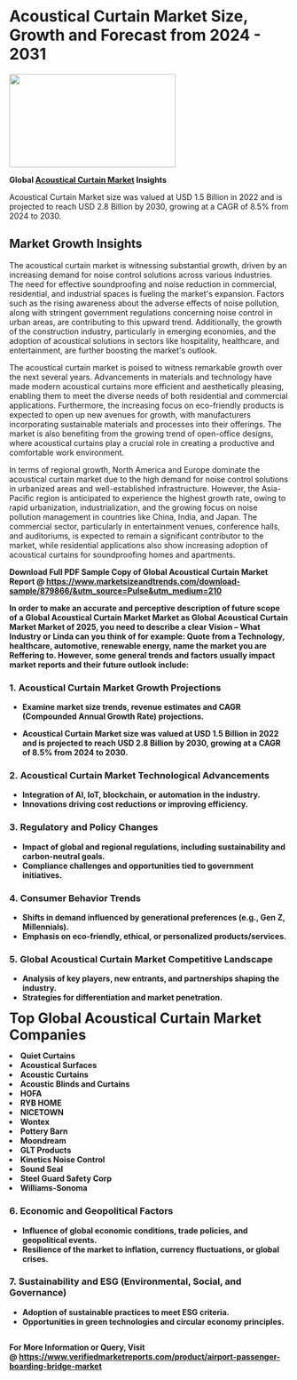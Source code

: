 <H1>Acoustical Curtain Market Size, Growth and Forecast from 2024 - 2031</H1><img class="aligncenter size-medium wp-image-584254" src="https://thirdeyenews.in/wp-content/uploads/2024/09/Global-Market-Research-300x168.jpeg" alt="" width="300" height="168" /><p><strong>Global&nbsp;<a href="https://www.marketsizeandtrends.com/download-sample/879866/&amp;utm_source=Pulse&amp;utm_medium=210">Acoustical Curtain Market</a> Insights</strong></p><p>Acoustical Curtain Market size was valued at USD 1.5 Billion in 2022 and is projected to reach USD 2.8 Billion by 2030, growing at a CAGR of 8.5% from 2024 to 2030.</p><p><h2>Market Growth Insights</h2> <p>The acoustical curtain market is witnessing substantial growth, driven by an increasing demand for noise control solutions across various industries. The need for effective soundproofing and noise reduction in commercial, residential, and industrial spaces is fueling the market's expansion. Factors such as the rising awareness about the adverse effects of noise pollution, along with stringent government regulations concerning noise control in urban areas, are contributing to this upward trend. Additionally, the growth of the construction industry, particularly in emerging economies, and the adoption of acoustical solutions in sectors like hospitality, healthcare, and entertainment, are further boosting the market's outlook.</p> <p><strong></strong></p> <p>The acoustical curtain market is poised to witness remarkable growth over the next several years. Advancements in materials and technology have made modern acoustical curtains more efficient and aesthetically pleasing, enabling them to meet the diverse needs of both residential and commercial applications. Furthermore, the increasing focus on eco-friendly products is expected to open up new avenues for growth, with manufacturers incorporating sustainable materials and processes into their offerings. The market is also benefiting from the growing trend of open-office designs, where acoustical curtains play a crucial role in creating a productive and comfortable work environment.</p> <p>In terms of regional growth, North America and Europe dominate the acoustical curtain market due to the high demand for noise control solutions in urbanized areas and well-established infrastructure. However, the Asia-Pacific region is anticipated to experience the highest growth rate, owing to rapid urbanization, industrialization, and the growing focus on noise pollution management in countries like China, India, and Japan. The commercial sector, particularly in entertainment venues, conference halls, and auditoriums, is expected to remain a significant contributor to the market, while residential applications also show increasing adoption of acoustical curtains for soundproofing homes and apartments.</p> <p><strong></p><p><span class=""><strong>Download Full PDF Sample Copy of Global Acoustical Curtain Market Report</strong> @ <a href="https://www.marketsizeandtrends.com/download-sample/879866/&amp;utm_source=Pulse&amp;utm_medium=210" target="_blank">https://www.marketsizeandtrends.com/download-sample/879866/&amp;utm_source=Pulse&amp;utm_medium=210</a></span></p><p>In order to make an accurate and perceptive description of future scope of a Global&nbsp;Acoustical Curtain Market Market as Global&nbsp;Acoustical Curtain Market Market of 2025, you need to describe a clear Vision &ndash; What Industry or Linda can you think of for example: Quote from a Technology, healthcare, automotive, renewable energy, name the market you are Reffering to. However, some general trends and factors usually impact market reports and their future outlook include:</p><h3>1.&nbsp;<strong>Acoustical Curtain Market Growth Projections</strong></h3><ul><li>Examine market size trends, revenue estimates and CAGR (Compounded Annual Growth Rate) projections.</li><li><p>Acoustical Curtain Market size was valued at USD 1.5 Billion in 2022 and is projected to reach USD 2.8 Billion by 2030, growing at a CAGR of 8.5% from 2024 to 2030.</p></li></ul><h3>2.&nbsp;<strong>Acoustical Curtain Market Technological Advancements</strong></h3><ul><li>Integration of AI, IoT, blockchain, or automation in the industry.</li><li>Innovations driving cost reductions or improving efficiency.</li></ul><h3>3.&nbsp;<strong>Regulatory and Policy Changes</strong></h3><ul><li>Impact of global and regional regulations, including sustainability and carbon-neutral goals.</li><li>Compliance challenges and opportunities tied to government initiatives.</li></ul><h3>4.&nbsp;<strong>Consumer Behavior Trends</strong></h3><ul><li>Shifts in demand influenced by generational preferences (e.g., Gen Z, Millennials).</li><li>Emphasis on eco-friendly, ethical, or personalized products/services.</li></ul><h3>5.&nbsp;<strong>Global Acoustical Curtain Market Competitive Landscape</strong></h3><ul><li>Analysis of key players, new entrants, and partnerships shaping the industry.</li><li>Strategies for differentiation and market penetration.</li></ul><p data-pm-slice="1 1 []"><span style="color: inherit; font-family: inherit; font-size: 25px;">Top Global Acoustical Curtain Market Companies</span></p><div class="" data-test-id=""><p><li>Quiet Curtains</li><li> Acoustical Surfaces</li><li> Acoustic Curtains</li><li> Acoustic Blinds and Curtains</li><li> HOFA</li><li> RYB HOME</li><li> NICETOWN</li><li> Wontex</li><li> Pottery Barn</li><li> Moondream</li><li> GLT Products</li><li> Kinetics Noise Control</li><li> Sound Seal</li><li> Steel Guard Safety Corp</li><li> Williams-Sonoma</li></p></div><h3>6.&nbsp;<strong>Economic and Geopolitical Factors</strong></h3><ul><li>Influence of global economic conditions, trade policies, and geopolitical events.</li><li>Resilience of the market to inflation, currency fluctuations, or global crises.</li></ul><h3>7.&nbsp;<strong>Sustainability and ESG (Environmental, Social, and Governance)</strong></h3><ul><li>Adoption of sustainable practices to meet ESG criteria.</li><li>Opportunities in green technologies and circular economy principles.</li></ul><h2><strong style="font-size: 14px;">For More Information or Query, Visit @&nbsp;</strong><a style="background-color: #ffffff; font-size: 14px;" href="https://www.marketsizeandtrends.com/report/acoustical-curtain-market/" target="_blank">https://www.verifiedmarketreports.com/product/airport-passenger-boarding-bridge-market</a></h2>
